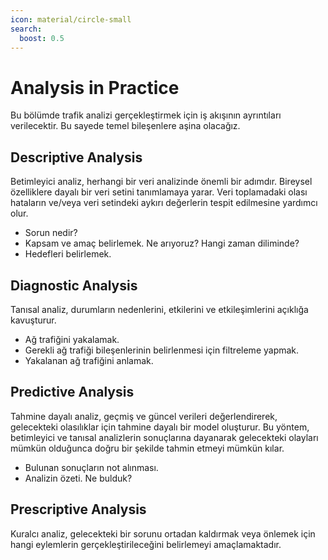 ```yaml
---
icon: material/circle-small
search:
  boost: 0.5
---
```


# Analysis in Practice

Bu bölümde trafik analizi gerçekleştirmek için iş akışının ayrıntıları verilecektir. Bu sayede temel bileşenlere aşina olacağız.

## Descriptive Analysis

Betimleyici analiz, herhangi bir veri analizinde önemli bir adımdır. Bireysel özelliklere dayalı bir veri setini tanımlamaya yarar. Veri toplamadaki olası hataların ve/veya veri setindeki aykırı değerlerin tespit edilmesine yardımcı olur.

* Sorun nedir?
* Kapsam ve amaç belirlemek. Ne arıyoruz? Hangi zaman diliminde?
* Hedefleri belirlemek.

## Diagnostic Analysis

Tanısal analiz, durumların nedenlerini, etkilerini ve etkileşimlerini açıklığa kavuşturur.

* Ağ trafiğini yakalamak.
* Gerekli ağ trafiği bileşenlerinin belirlenmesi için filtreleme yapmak.
* Yakalanan ağ trafiğini anlamak.

## Predictive Analysis

Tahmine dayalı analiz, geçmiş ve güncel verileri değerlendirerek, gelecekteki olasılıklar için tahmine dayalı bir model oluşturur. Bu yöntem, betimleyici ve tanısal analizlerin sonuçlarına dayanarak gelecekteki olayları mümkün olduğunca doğru bir şekilde tahmin etmeyi mümkün kılar.

* Bulunan sonuçların not alınması.
* Analizin özeti. Ne bulduk?

## Prescriptive Analysis

Kuralcı analiz, gelecekteki bir sorunu ortadan kaldırmak veya önlemek için hangi eylemlerin gerçekleştirileceğini belirlemeyi amaçlamaktadır.
